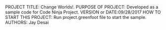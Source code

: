 PROJECT TITLE: Change Worlds!.
PURPOSE OF PROJECT: Developed as a sample code for Code Ninja Project.
VERSION or DATE:09/28/2017
HOW TO START THIS PROJECT: Run project.greenfoot file to start the sample.
AUTHORS: Jay Desai

